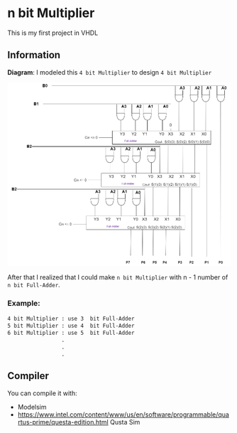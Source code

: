 # n bit Multiplier
This is my first project in VHDL
## Information
**Diagram**: 
I modeled this `4 bit Multiplier` to design `4 bit Multiplier`

![Diagram](./Picture/4_bit_Multiplier%20(1).jpg)

After that I realized that I could make `n bit Multiplier` with n - 1 number of `n bit Full-Adder`.

### Example: 
```text
4 bit Multiplier : use 3  bit Full-Adder
5 bit Multiplier : use 4  bit Full-Adder
6 bit Multiplier : use 5  bit Full-Adder
                 .
                 .
                 .
```
## Compiler
You can compile it with: 
-  Modelsim
- https://www.intel.com/content/www/us/en/software/programmable/quartus-prime/questa-edition.html Qusta Sim